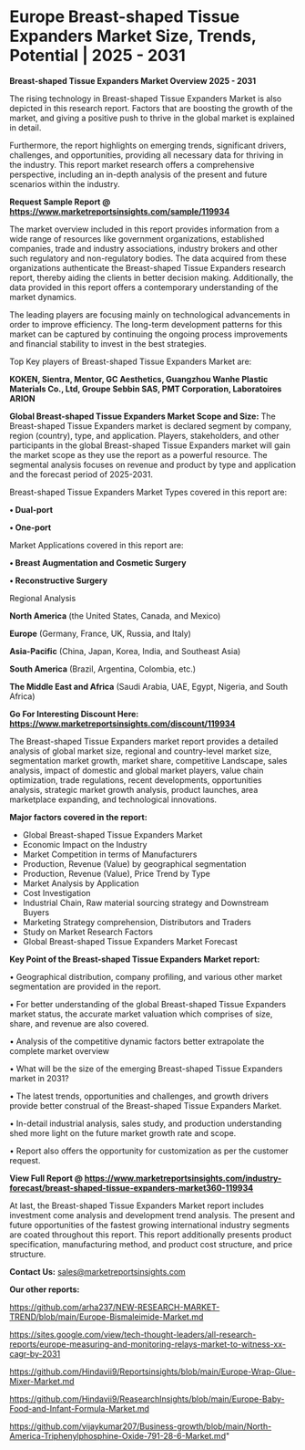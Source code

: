 # Europe Breast-shaped Tissue Expanders Market Size, Trends, Potential | 2025 - 2031

<Strong> Breast-shaped Tissue Expanders Market Overview 2025 - 2031</strong>

The rising technology in Breast-shaped Tissue Expanders Market is also depicted in this research report. Factors that are boosting the growth of the market, and giving a positive push to thrive in the global market is explained in detail.

Furthermore, the report highlights on emerging trends, significant drivers, challenges, and opportunities, providing all necessary data for thriving in the industry. This report market research offers a comprehensive perspective, including an in-depth analysis of the present and future scenarios within the industry.

<strong>Request Sample Report @ <a href=https://www.marketreportsinsights.com/sample/119934>https://www.marketreportsinsights.com/sample/119934</a></strong>

The market overview included in this report provides information from a wide range of resources like government organizations, established companies, trade and industry associations, industry brokers and other such regulatory and non-regulatory bodies. The data acquired from these organizations authenticate the Breast-shaped Tissue Expanders research report, thereby aiding the clients in better decision making. Additionally, the data provided in this report offers a contemporary understanding of the market dynamics.

The leading players are focusing mainly on technological advancements in order to improve efficiency. The long-term development patterns for this market can be captured by continuing the ongoing process improvements and financial stability to invest in the best strategies.

Top Key players of Breast-shaped Tissue Expanders Market are:

<strong>KOKEN, Sientra, Mentor, GC Aesthetics, Guangzhou Wanhe Plastic Materials Co., Ltd, Groupe Sebbin SAS, PMT Corporation, Laboratoires ARION</strong>

<strong><b>Global Breast-shaped Tissue Expanders Market Scope and Size:</b></strong>
The Breast-shaped Tissue Expanders market is declared segment by company, region (country), type, and application. Players, stakeholders, and other participants in the global Breast-shaped Tissue Expanders market will gain the market scope as they use the report as a powerful resource. The segmental analysis focuses on revenue and product by type and application and the forecast period of 2025-2031.

Breast-shaped Tissue Expanders Market Types covered in this report are:

<strong>• Dual-port 

• One-port</strong>

Market Applications covered in this report are:

<strong>• Breast Augmentation and Cosmetic Surgery

• Reconstructive Surgery</strong> 

Regional Analysis

<strong>North America</strong> (the United States, Canada, and Mexico)

<strong>Europe</strong> (Germany, France, UK, Russia, and Italy)

<strong>Asia-Pacific</strong> (China, Japan, Korea, India, and Southeast Asia)

<strong>South America</strong> (Brazil, Argentina, Colombia, etc.)

<strong>The Middle East and Africa</strong> (Saudi Arabia, UAE, Egypt, Nigeria, and South Africa)

<strong>Go For Interesting Discount Here: <a href=https://www.marketreportsinsights.com/discount/119934>https://www.marketreportsinsights.com/discount/119934</a></strong>

The Breast-shaped Tissue Expanders market report provides a detailed analysis of global market size, regional and country-level market size, segmentation market growth, market share, competitive Landscape, sales analysis, impact of domestic and global market players, value chain optimization, trade regulations, recent developments, opportunities analysis, strategic market growth analysis, product launches, area marketplace expanding, and technological innovations.

<strong><b>Major factors covered in the report:</b></strong>
<ul>
  <li>Global Breast-shaped Tissue Expanders Market </li>
  <li>Economic Impact on the Industry</li>
  <li>Market Competition in terms of Manufacturers</li>
  <li>Production, Revenue (Value) by geographical segmentation</li>
  <li>Production, Revenue (Value), Price Trend by Type</li>
  <li>Market Analysis by Application</li>
  <li>Cost Investigation</li>
  <li>Industrial Chain, Raw material sourcing strategy and Downstream Buyers</li>
  <li>Marketing Strategy comprehension, Distributors and Traders</li>
  <li>Study on Market Research Factors</li>
  <li>Global Breast-shaped Tissue Expanders Market Forecast</li>
</ul>

<strong><b>Key Point of the Breast-shaped Tissue Expanders Market report:</b></strong>

• Geographical distribution, company profiling, and various other market segmentation are provided in the report.

• For better understanding of the global Breast-shaped Tissue Expanders market status, the accurate market valuation which comprises of size, share, and revenue are also covered.

• Analysis of the competitive dynamic factors better extrapolate the complete market overview

• What will be the size of the emerging Breast-shaped Tissue Expanders market in 2031?

• The latest trends, opportunities and challenges, and growth drivers provide better construal of the Breast-shaped Tissue Expanders Market.

• In-detail industrial analysis, sales study, and production understanding shed more light on the future market growth rate and scope.

• Report also offers the opportunity for customization as per the customer request.

<strong><b>View Full Report @ <a href=https://www.marketreportsinsights.com/industry-forecast/breast-shaped-tissue-expanders-market360-119934>https://www.marketreportsinsights.com/industry-forecast/breast-shaped-tissue-expanders-market360-119934</a></b></strong>


At last, the Breast-shaped Tissue Expanders Market report includes investment come analysis and development trend analysis. The present and future opportunities of the fastest growing international industry segments are coated throughout this report. This report additionally presents product specification, manufacturing method, and product cost structure, and price structure.

<strong>Contact Us:</strong>
sales@marketreportsinsights.com

<strong>Our other reports:</strong>

<a href=https://github.com/arha237/NEW-RESEARCH-MARKET-TREND/blob/main/Europe-Bismaleimide-Market.md>https://github.com/arha237/NEW-RESEARCH-MARKET-TREND/blob/main/Europe-Bismaleimide-Market.md</a>

<a href=https://sites.google.com/view/tech-thought-leaders/all-research-reports/europe-measuring-and-monitoring-relays-market-to-witness-xx-cagr-by-2031>https://sites.google.com/view/tech-thought-leaders/all-research-reports/europe-measuring-and-monitoring-relays-market-to-witness-xx-cagr-by-2031</a>

<a href=https://github.com/Hindavii9/Reportsinsights/blob/main/Europe-Wrap-Glue-Mixer-Market.md>https://github.com/Hindavii9/Reportsinsights/blob/main/Europe-Wrap-Glue-Mixer-Market.md</a>

<a href=https://github.com/Hindavii9/ReasearchInsights/blob/main/Europe-Baby-Food-and-Infant-Formula-Market.md>https://github.com/Hindavii9/ReasearchInsights/blob/main/Europe-Baby-Food-and-Infant-Formula-Market.md</a>

<a href=https://github.com/vijaykumar207/Business-growth/blob/main/North-America-Triphenylphosphine-Oxide-791-28-6-Market.md>https://github.com/vijaykumar207/Business-growth/blob/main/North-America-Triphenylphosphine-Oxide-791-28-6-Market.md</a>"
